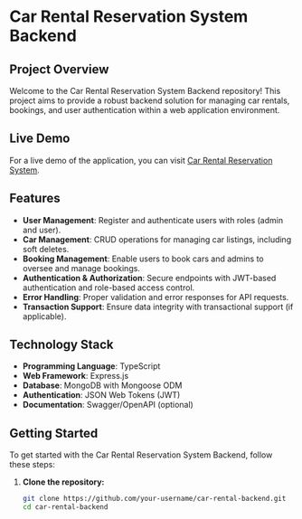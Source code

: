 # Car Rental Reservation System Backend

## Project Overview

Welcome to the Car Rental Reservation System Backend repository! This project aims to provide a robust backend solution for managing car rentals, bookings, and user authentication within a web application environment.

## Live Demo

For a live demo of the application, you can visit [Car Rental Reservation System](http://your-live-demo-url.com).

## Features

- **User Management**: Register and authenticate users with roles (admin and user).
- **Car Management**: CRUD operations for managing car listings, including soft deletes.
- **Booking Management**: Enable users to book cars and admins to oversee and manage bookings.
- **Authentication & Authorization**: Secure endpoints with JWT-based authentication and role-based access control.
- **Error Handling**: Proper validation and error responses for API requests.
- **Transaction Support**: Ensure data integrity with transactional support (if applicable).

## Technology Stack

- **Programming Language**: TypeScript
- **Web Framework**: Express.js
- **Database**: MongoDB with Mongoose ODM
- **Authentication**: JSON Web Tokens (JWT)
- **Documentation**: Swagger/OpenAPI (optional)

## Getting Started

To get started with the Car Rental Reservation System Backend, follow these steps:

1. **Clone the repository:**

   ```bash
   git clone https://github.com/your-username/car-rental-backend.git
   cd car-rental-backend
   ```
